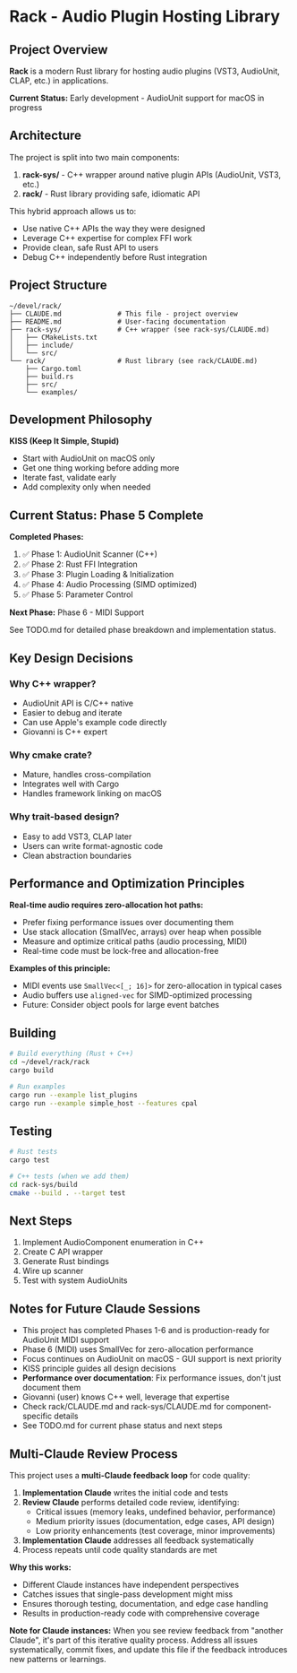 # Rack - Audio Plugin Hosting Library

## Project Overview

**Rack** is a modern Rust library for hosting audio plugins (VST3, AudioUnit, CLAP, etc.) in applications.

**Current Status:** Early development - AudioUnit support for macOS in progress

## Architecture

The project is split into two main components:

1. **rack-sys/** - C++ wrapper around native plugin APIs (AudioUnit, VST3, etc.)
2. **rack/** - Rust library providing safe, idiomatic API

This hybrid approach allows us to:
- Use native C++ APIs the way they were designed
- Leverage C++ expertise for complex FFI work
- Provide clean, safe Rust API to users
- Debug C++ independently before Rust integration

## Project Structure

```
~/devel/rack/
├── CLAUDE.md              # This file - project overview
├── README.md              # User-facing documentation
├── rack-sys/              # C++ wrapper (see rack-sys/CLAUDE.md)
│   ├── CMakeLists.txt
│   ├── include/
│   └── src/
└── rack/                  # Rust library (see rack/CLAUDE.md)
    ├── Cargo.toml
    ├── build.rs
    ├── src/
    └── examples/
```

## Development Philosophy

**KISS (Keep It Simple, Stupid)**
- Start with AudioUnit on macOS only
- Get one thing working before adding more
- Iterate fast, validate early
- Add complexity only when needed

## Current Status: Phase 5 Complete

**Completed Phases:**
1. ✅ Phase 1: AudioUnit Scanner (C++)
2. ✅ Phase 2: Rust FFI Integration
3. ✅ Phase 3: Plugin Loading & Initialization
4. ✅ Phase 4: Audio Processing (SIMD optimized)
5. ✅ Phase 5: Parameter Control

**Next Phase:** Phase 6 - MIDI Support

See TODO.md for detailed phase breakdown and implementation status.

## Key Design Decisions

### Why C++ wrapper?
- AudioUnit API is C/C++ native
- Easier to debug and iterate
- Can use Apple's example code directly
- Giovanni is C++ expert

### Why cmake crate?
- Mature, handles cross-compilation
- Integrates well with Cargo
- Handles framework linking on macOS

### Why trait-based design?
- Easy to add VST3, CLAP later
- Users can write format-agnostic code
- Clean abstraction boundaries

## Performance and Optimization Principles

**Real-time audio requires zero-allocation hot paths:**
- Prefer fixing performance issues over documenting them
- Use stack allocation (SmallVec, arrays) over heap when possible
- Measure and optimize critical paths (audio processing, MIDI)
- Real-time code must be lock-free and allocation-free

**Examples of this principle:**
- MIDI events use `SmallVec<[_; 16]>` for zero-allocation in typical cases
- Audio buffers use `aligned-vec` for SIMD-optimized processing
- Future: Consider object pools for large event batches

## Building

```bash
# Build everything (Rust + C++)
cd ~/devel/rack/rack
cargo build

# Run examples
cargo run --example list_plugins
cargo run --example simple_host --features cpal
```

## Testing

```bash
# Rust tests
cargo test

# C++ tests (when we add them)
cd rack-sys/build
cmake --build . --target test
```

## Next Steps

1. Implement AudioComponent enumeration in C++
2. Create C API wrapper
3. Generate Rust bindings
4. Wire up scanner
5. Test with system AudioUnits

## Notes for Future Claude Sessions

- This project has completed Phases 1-6 and is production-ready for AudioUnit MIDI support
- Phase 6 (MIDI) uses SmallVec for zero-allocation performance
- Focus continues on AudioUnit on macOS - GUI support is next priority
- KISS principle guides all design decisions
- **Performance over documentation**: Fix performance issues, don't just document them
- Giovanni (user) knows C++ well, leverage that expertise
- Check rack/CLAUDE.md and rack-sys/CLAUDE.md for component-specific details
- See TODO.md for current phase status and next steps

## Multi-Claude Review Process

This project uses a **multi-Claude feedback loop** for code quality:

1. **Implementation Claude** writes the initial code and tests
2. **Review Claude** performs detailed code review, identifying:
   - Critical issues (memory leaks, undefined behavior, performance)
   - Medium priority issues (documentation, edge cases, API design)
   - Low priority enhancements (test coverage, minor improvements)
3. **Implementation Claude** addresses all feedback systematically
4. Process repeats until code quality standards are met

**Why this works:**
- Different Claude instances have independent perspectives
- Catches issues that single-pass development might miss
- Ensures thorough testing, documentation, and edge case handling
- Results in production-ready code with comprehensive coverage

**Note for Claude instances:** When you see review feedback from "another Claude", it's part of this iterative quality process. Address all issues systematically, commit fixes, and update this file if the feedback introduces new patterns or learnings.
